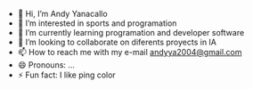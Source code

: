 - 👋 Hi, I’m Andy Yanacallo
- 👀 I’m interested in sports and programation
- 🌱 I’m currently learning programation and developer software
- 💞️ I’m looking to collaborate on diferents proyects in IA 
- 📫 How to reach me with my e-mail andyya2004@gmail.com
- 😄 Pronouns: ...
- ⚡ Fun fact: I like ping color

<!---
elver159123/elver159123 is a ✨ special ✨ repository because its `README.md` (this file) appears on your GitHub profile.
You can click the Preview link to take a look at your changes.
--->
